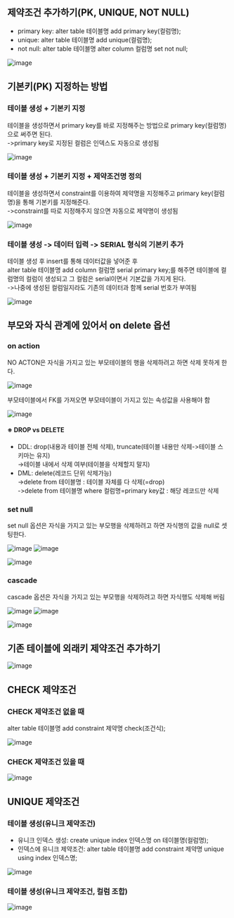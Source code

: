 ## 제약조건 추가하기(PK, UNIQUE, NOT NULL)
- primary key: alter table 테이블명 add primary key(컬럼명);
- unique: alter table 테이블명 add unique(컬럼명);
- not null: alter table 테이블명 alter column 컬럼명 set not null;         

![image](https://user-images.githubusercontent.com/122864238/223301474-be1418fc-831d-4475-8a51-cb00842a3ab1.png)

## 기본키(PK) 지정하는 방법
### 테이블 생성 + 기본키 지정
테이블을 생성하면서 primary key를 바로 지정해주는 방법으로 primary key(컬럼명)으로 써주면 된다.        
->primary key로 지정된 컬럼은 인덱스도 자동으로 생성됨

![image](https://user-images.githubusercontent.com/122864238/223301830-ed9acbdb-0f2b-4761-908c-8a3f70ad0f57.png)

### 테이블 생성 + 기본키 지정 + 제약조건명 정의
테이블을 생성하면서 constraint를 이용하여 제약명을 지정해주고 primary key(컬럼명)을 통해 기본키를 지정해준다.         
->constraint를 따로 지정해주지 않으면 자동으로 제약명이 생성됨

![image](https://user-images.githubusercontent.com/122864238/223302086-f2d8c15b-588c-456c-9073-9553773878ba.png)

### 테이블 생성 -> 데이터 입력 -> SERIAL 형식의 기본키 추가
테이블 생성 후 insert를 통해 데이터값을 넣어준 후     
alter table 테이블명 add column 컬럼명 serial primary key;를 해주면
테이블에 컬럼명의 컬럼이 생성되고 그 컬럼은 serial이면서 기본값을 가지게 된다.     
->나중에 생성된 컬럼일지라도 기존의 데이터과 함께 serial 번호가 부여됨     

![image](https://user-images.githubusercontent.com/122864238/223303329-59d8067a-2a9a-462c-9aea-95ee20e3fae4.png)


## 부모와 자식 관계에 있어서 on delete 옵션
### on action       
NO ACTON은 자식을 가지고 있는 부모테이블의 행을 삭제하려고 하면 삭제 못하게 한다. 

![image](https://user-images.githubusercontent.com/122864238/223312183-b21da01f-aae1-463b-9ee8-f150eeef91f4.png)

부모테이블에서 FK를 가져오면 부모테이블이 가지고 있는 속성값을 사용해야 함

![image](https://user-images.githubusercontent.com/122864238/223312751-7e71a0b6-6f8c-4877-9658-1730ea195959.png)

#### ※ DROP vs DELETE         
- DDL: drop(내용과 테이블 전체 삭제), truncate(테이블 내용만 삭제->테이블 스키마는 유지)         
->테이블 내에서 삭제 여부(테이블을 삭제할지 말지)
- DML: delete(레코드 단위 삭제가능)          
->delete from 테이블명 : 테이블 자체를 다 삭제(=drop)            
->delete from 테이블명 where 컬럼명=primary key값 : 해당 레코드만 삭제

### set null    
set null 옵션은 자식을 가지고 있는 부모행을 삭제하려고 하면 자식행의 값을 null로 셋팅한다.

![image](https://user-images.githubusercontent.com/122864238/223324041-a054ce2b-b995-4e22-be47-6206de5b9c54.png)
![image](https://user-images.githubusercontent.com/122864238/223325115-f3c2c209-3e8e-41f5-ab55-1a7b654d356b.png)

![image](https://user-images.githubusercontent.com/122864238/223325128-ade0c39d-82ca-4c4d-bea4-1727401fb7af.png)

### cascade           
cascade 옵션은 자식을 가지고 있는 부모행을 삭제하려고 하면 자식행도 삭제해 버림

![image](https://user-images.githubusercontent.com/122864238/223332644-cfee3329-df5f-4099-9c58-2c392d0e1fac.png)
![image](https://user-images.githubusercontent.com/122864238/223333570-e137c038-21ab-4d62-804a-fdec5a7b73d9.png)

![image](https://user-images.githubusercontent.com/122864238/223333606-df3a5641-8b92-43f9-abd5-d45de84faa27.png)

## 기존 테이블에 외래키 제약조건 추가하기
![image](https://user-images.githubusercontent.com/122864238/223334051-d88da3f9-bb95-4fec-9670-ee82615cddb9.png)

## CHECK 제약조건
### CHECK 제약조건 없을 때        
alter table 테이블명 add constraint 제약명 check(조건식);         

![image](https://user-images.githubusercontent.com/122864238/223334656-d596b7ab-5faf-4d34-9e0c-0b7a7964c7af.png)

### CHECK 제약조건 있을 때

![image](https://user-images.githubusercontent.com/122864238/223338922-c17d38bf-2097-4404-b484-9b500f28f76c.png)

## UNIQUE 제약조건
### 테이블 생성(유니크 제약조건)
- 유니크 인덱스 생성: create unique index 인덱스명 on 테이블명(컬럼명);
- 인덱스에 유니크 제약조건: alter table 테이블명 add constraint 제약명 unique using index 인덱스명;

![image](https://user-images.githubusercontent.com/122864238/223347411-94b647b4-b0f5-4338-8967-3524628e2f09.png)

### 테이블 생성(유니크 제약조건, 컬럼 조합)
![image](https://user-images.githubusercontent.com/122864238/223348134-601aa729-9be3-4072-b7e5-20439fc554f1.png)








